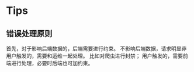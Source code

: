 



# Tips

## 错误处理原则

首先，对于影响后端数据的，后端需要进行约束。
不影响后端数据，请求明显非用户触发的，需要和运维一起处理。
比如对爬虫进行封禁；
用户触发的，需要前端进行处理，必要时后端也可加约束。
